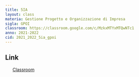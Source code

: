 ```yaml
---
title: 5IA
layout: class
materia: Gestione Progetto e Organizzazione di Impresa
sigla: GPOI
classroom: https://classroom.google.com/c/MzkxMTYxMTQwNTc1
anno: 2021-2022
cid: 2021_2022_5ia_gpoi
---
```


## Link
<ul>
	<a href="{{ page.classroom }}" target="_blank">Classroom</a>
</ul>